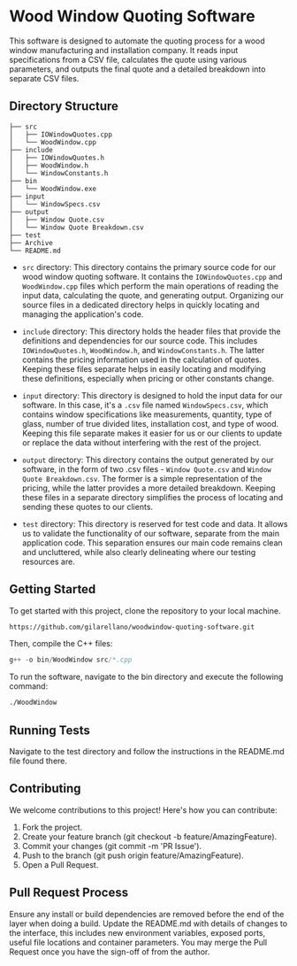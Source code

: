 # Wood Window Quoting Software

This software is designed to automate the quoting process for a wood window manufacturing and installation company. It reads input specifications from a CSV file, calculates the quote using various parameters, and outputs the final quote and a detailed breakdown into separate CSV files.

## Directory Structure
```
├── src
│   ├── IOWindowQuotes.cpp
│   └── WoodWindow.cpp
├── include
│   ├── IOWindowQuotes.h
│   ├── WoodWindow.h
│   └── WindowConstants.h
├── bin
│   └── WoodWindow.exe
├── input
│   └── WindowSpecs.csv
├── output
│   ├── Window Quote.csv
│   └── Window Quote Breakdown.csv
├── test
├── Archive
└── README.md
```
- `src` directory: This directory contains the primary source code for our wood window quoting software. It contains the `IOWindowQuotes.cpp` and `WoodWindow.cpp` files which perform the main operations of reading the input data, calculating the quote, and generating output. Organizing our source files in a dedicated directory helps in quickly locating and managing the application's code.

- `include` directory: This directory holds the header files that provide the definitions and dependencies for our source code. This includes `IOWindowQuotes.h`, `WoodWindow.h`, and `WindowConstants.h`. The latter contains the pricing information used in the calculation of quotes. Keeping these files separate helps in easily locating and modifying these definitions, especially when pricing or other constants change.

- `input` directory: This directory is designed to hold the input data for our software. In this case, it's a `.csv` file named `WindowSpecs.csv`, which contains window specifications like measurements, quantity, type of glass, number of true divided lites, installation cost, and type of wood. Keeping this file separate makes it easier for us or our clients to update or replace the data without interfering with the rest of the project.

- `output` directory: This directory contains the output generated by our software, in the form of two .csv files - `Window Quote.csv` and `Window Quote Breakdown.csv`. The former is a simple representation of the pricing, while the latter provides a more detailed breakdown. Keeping these files in a separate directory simplifies the process of locating and sending these quotes to our clients.

- `test` directory: This directory is reserved for test code and data. It allows us to validate the functionality of our software, separate from the main application code. This separation ensures our main code remains clean and uncluttered, while also clearly delineating where our testing resources are.

## Getting Started

To get started with this project, clone the repository to your local machine.

```bash
https://github.com/gilarellano/woodwindow-quoting-software.git
```
Then, compile the C++ files:
```C++
g++ -o bin/WoodWindow src/*.cpp
```
To run the software, navigate to the bin directory and execute the following command:
```bash
./WoodWindow
```

## Running Tests
Navigate to the test directory and follow the instructions in the README.md file found there.

## Contributing
We welcome contributions to this project! Here's how you can contribute:

1. Fork the project.
2. Create your feature branch (git checkout -b feature/AmazingFeature).
3. Commit your changes (git commit -m 'PR Issue').
4. Push to the branch (git push origin feature/AmazingFeature).
5. Open a Pull Request.

## Pull Request Process
Ensure any install or build dependencies are removed before the end of the layer when doing a build.
Update the README.md with details of changes to the interface, this includes new environment variables, exposed ports, useful file locations and container parameters.
You may merge the Pull Request once you have the sign-off of from the author.
